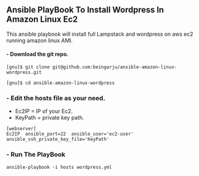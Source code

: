 ## Ansible PlayBook To Install Wordpress In Amazon Linux Ec2

This ansible playbook will install full Lampstack and wordpress on aws ec2 running amazon linux AMI.


#### - Download the git repo.

```
[gnu]$ git clone git@github.com:beingarju/ansible-amazon-linux-wordpress.git
```

```
[gnu]$ cd ansible-amazon-linux-wordpress
```

### - Edit the hosts file as your need.

- Ec2IP = IP of your Ec2.
- KeyPath = private key path.

```
[webserver]
Ec2IP  ansible_port=22  ansible_user='ec2-user'  ansible_ssh_private_key_file='KeyPath'

```
### - Run The PlayBook

```
ansible-playbook -i hosts wordpress.yml
```
